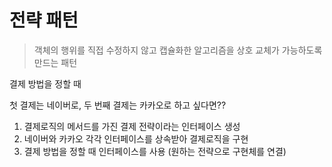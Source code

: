 # 전략 패턴

> 객체의 행위를 직접 수정하지 않고 캡슐화한 알고리즘을 상호 교체가 가능하도록 만드는 패턴

결제 방법을 정할 때

첫 결제는 네이버로, 두 번째 결제는 카카오로 하고 싶다면??

1. 결제로직의 메서드를 가진 결제 전략이라는 인터페이스 생성
2. 네이버와 카카오 각각 인터페이스를 상속받아 결제로직을 구현
3. 결제 방법을 정할 때 인터페이스를 사용 (원하는 전략으로 구현체를 연결)
